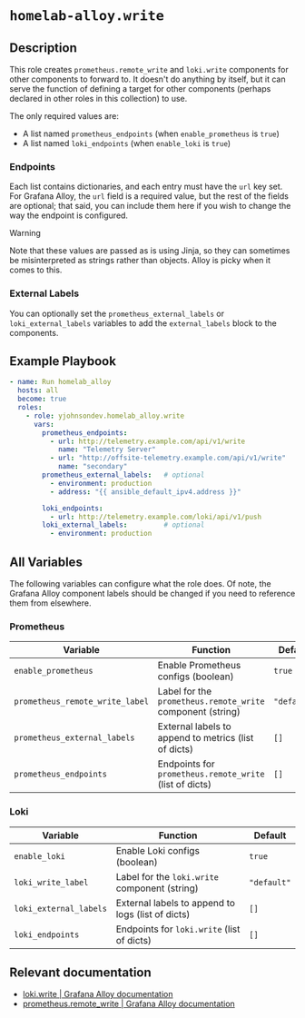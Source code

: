 # `homelab-alloy.write`

## Description

This role creates `prometheus.remote_write` and `loki.write` components for other components to forward to. It doesn't do anything by itself, but it can serve the function of defining a target for other components (perhaps declared in other roles in this collection) to use.

The only required values are:

- A list named `prometheus_endpoints` (when `enable_prometheus` is `true`)
- A list named `loki_endpoints` (when `enable_loki` is `true`)

### Endpoints

Each list contains dictionaries, and each entry must have the `url` key set. For Grafana Alloy, the `url` field is a required value, but the rest of the fields are optional; that said, you can include them here if you wish to change the way the endpoint is configured.

> [!WARNING]
> Note that these values are passed as is using Jinja, so they can sometimes be misinterpreted as strings rather than objects. Alloy is picky when it comes to this.

### External Labels

You can optionally set the `prometheus_external_labels` or `loki_external_labels` variables to add the `external_labels` block to the components.

## Example Playbook

```yaml
- name: Run homelab_alloy
  hosts: all
  become: true
  roles:
    - role: yjohnsondev.homelab_alloy.write
      vars:
        prometheus_endpoints:
          - url: http://telemetry.example.com/api/v1/write
            name: "Telemetry Server"
          - url: "http://offsite-telemetry.example.com/api/v1/write"
            name: "secondary"
        prometheus_external_labels:   # optional
          - environment: production
          - address: "{{ ansible_default_ipv4.address }}"

        loki_endpoints:
          - url: http://telemetry.example.com/loki/api/v1/push
        loki_external_labels:         # optional
          - environment: production
```

## All Variables

The following variables can configure what the role does. Of note, the Grafana Alloy component labels should be changed if you need to reference them from elsewhere.

### Prometheus

| Variable                        | Function                                                   | Default     |
| ------------------------------- | ---------------------------------------------------------- | ----------- |
| `enable_prometheus`             | Enable Prometheus configs (boolean)                        | `true`      |
| `prometheus_remote_write_label` | Label for the `prometheus.remote_write` component (string) | `"default"` |
| `prometheus_external_labels`    | External labels to append to metrics (list of dicts)       | `[]`        |
| `prometheus_endpoints`          | Endpoints for `prometheus.remote_write` (list of dicts)    | `[]`        |

### Loki

| Variable               | Function                                          | Default     |
| ---------------------- | ------------------------------------------------- | ----------- |
| `enable_loki`          | Enable Loki configs (boolean)                     | `true`      |
| `loki_write_label`     | Label for the `loki.write` component (string)     | `"default"` |
| `loki_external_labels` | External labels to append to logs (list of dicts) | `[]`        |
| `loki_endpoints`       | Endpoints for `loki.write` (list of dicts)        | `[]`        |

## Relevant documentation

- [loki.write | Grafana Alloy documentation](https://grafana.com/docs/alloy/latest/reference/components/loki/loki.write/)
- [prometheus.remote\_write | Grafana Alloy documentation](https://grafana.com/docs/alloy/latest/reference/components/prometheus/prometheus.remote_write/)

